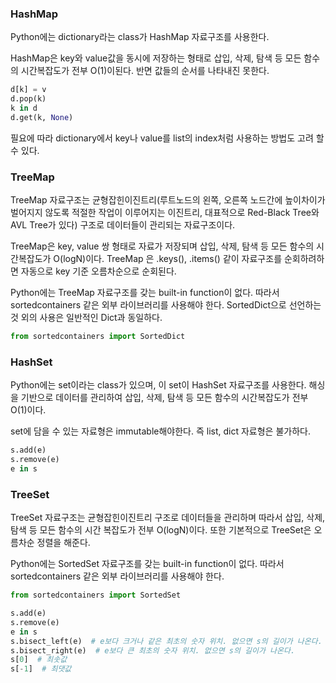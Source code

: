 ### HashMap

Python에는 dictionary라는 class가 HashMap 자료구조를 사용한다.

HashMap은 key와 value값을 동시에 저장하는 형태로 삽입, 삭제, 탐색 등 모든 함수의 시간복잡도가 전부 O(1)이된다. 반면 값들의 순서를 나타내진 못한다.

```python
d[k] = v
d.pop(k)
k in d
d.get(k, None)
```

필요에 따라 dictionary에서 key나 value를 list의 index처럼 사용하는 방법도 고려 할 수 있다.



### TreeMap

TreeMap 자료구조는 균형잡힌이진트리(루트노드의 왼쪽, 오른쪽 노드간에 높이차이가 벌어지지 않도록 적절한 작업이 이루어지는 이진트리, 대표적으로 Red-Black Tree와 AVL Tree가 있다) 구조로 데이터들이 관리되는 자료구조이다.

TreeMap은 key, value 쌍 형태로 자료가 저장되며 삽입, 삭제, 탐색 등 모든 함수의 시간복잡도가 O(logN)이다. TreeMap 은 .keys(), .items() 같이 자료구조를 순회하려하면 자동으로 key 기준 오름차순으로 순회된다.

Python에는 TreeMap 자료구조를 갖는 built-in function이 없다. 따라서 sortedcontainers 같은 외부 라이브러리를 사용해야 한다. SortedDict으로 선언하는것 외의 사용은 일반적인 Dict과 동일하다.

```python
from sortedcontainers import SortedDict
```



### HashSet

Python에는 set이라는 class가 있으며, 이 set이 HashSet 자료구조를 사용한다. 해싱을 기반으로 데이터를 관리하여 삽입, 삭제, 탐색 등 모든 함수의 시간복잡도가 전부 O(1)이다.

set에 담을 수 있는 자료형은 immutable해야한다. 즉 list, dict 자료형은 불가하다.

```python
s.add(e)
s.remove(e)
e in s
```



### TreeSet

TreeSet 자료구조는 균형잡힌이진트리 구조로 데이터들을 관리하며 따라서 삽입, 삭제, 탐색 등 모든 함수의 시간 복잡도가 전부 O(logN)이다. 또한 기본적으로 TreeSet은 오름차순 정렬을 해준다. 

Python에는 SortedSet 자료구조를 갖는 built-in function이 없다. 따라서 sortedcontainers 같은 외부 라이브러리를 사용해야 한다.

```python
from sortedcontainers import SortedSet
```

```python
s.add(e)
s.remove(e)
e in s
s.bisect_left(e)  # e보다 크거나 같은 최초의 숫자 위치. 없으면 s의 길이가 나온다.
s.bisect_right(e)  # e보다 큰 최초의 숫자 위치. 없으면 s의 길이가 나온다.
s[0]  # 최솟값
s[-1]  # 최댓값
```

